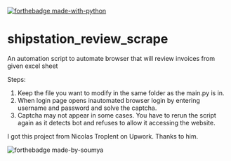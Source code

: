 [![forthebadge made-with-python](http://ForTheBadge.com/images/badges/made-with-python.svg)](https://www.python.org/)

# shipstation_review_scrape
An automation script to automate browser that will review invoices from given excel sheet

Steps:
1. Keep the file you want to modify in the same folder as the main.py is in.
2. When login page opens inautomated browser login by entering username and password and solve the captcha.
3. Captcha may not appear in some cases. You have to rerun the script again as it detects bot and refuses to allow it accessing the website.

I got this project from Nicolas Troplent on Upwork. Thanks to him.

![forthebadge made-by-soumya](https://img.shields.io/badge/CREATED_BY-SOUMYA-blue)

